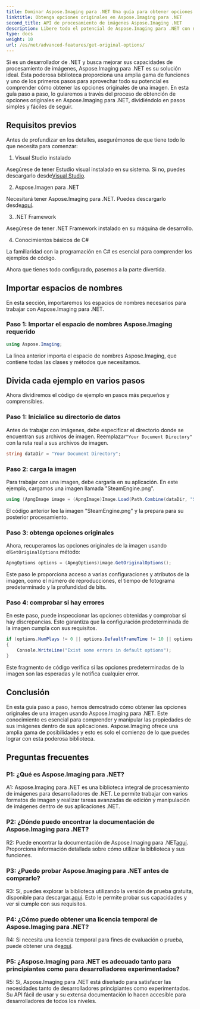 ```yaml
---
title: Dominar Aspose.Imaging para .NET Una guía para obtener opciones de imagen originales
linktitle: Obtenga opciones originales en Aspose.Imaging para .NET
second_title: API de procesamiento de imágenes Aspose.Imaging .NET
description: Libere todo el potencial de Aspose.Imaging para .NET con nuestra guía paso a paso para obtener opciones originales. Aprenda a trabajar con imágenes en sus aplicaciones .NET con facilidad.
type: docs
weight: 10
url: /es/net/advanced-features/get-original-options/
---
```

Si es un desarrollador de .NET y busca mejorar sus capacidades de procesamiento de imágenes, Aspose.Imaging para .NET es su solución ideal. Esta poderosa biblioteca proporciona una amplia gama de funciones y uno de los primeros pasos para aprovechar todo su potencial es comprender cómo obtener las opciones originales de una imagen. En esta guía paso a paso, lo guiaremos a través del proceso de obtención de opciones originales en Aspose.Imaging para .NET, dividiéndolo en pasos simples y fáciles de seguir.

## Requisitos previos

Antes de profundizar en los detalles, asegurémonos de que tiene todo lo que necesita para comenzar:

1. Visual Studio instalado

 Asegúrese de tener Estudio visual instalado en su sistema. Si no, puedes descargarlo desde[Visual Studio](https://visualstudio.microsoft.com/).

2. Aspose.Imagen para .NET

 Necesitará tener Aspose.Imaging para .NET. Puedes descargarlo desde[aquí](https://releases.aspose.com/imaging/net/).

3. .NET Framework

Asegúrese de tener .NET Framework instalado en su máquina de desarrollo.

4. Conocimientos básicos de C#

La familiaridad con la programación en C# es esencial para comprender los ejemplos de código.

Ahora que tienes todo configurado, pasemos a la parte divertida.

## Importar espacios de nombres

En esta sección, importaremos los espacios de nombres necesarios para trabajar con Aspose.Imaging para .NET.

### Paso 1: Importar el espacio de nombres Aspose.Imaging requerido

```csharp
using Aspose.Imaging;
```

La línea anterior importa el espacio de nombres Aspose.Imaging, que contiene todas las clases y métodos que necesitamos.

## Divida cada ejemplo en varios pasos

Ahora dividiremos el código de ejemplo en pasos más pequeños y comprensibles.

### Paso 1: Inicialice su directorio de datos

 Antes de trabajar con imágenes, debe especificar el directorio donde se encuentran sus archivos de imagen. Reemplazar`"Your Document Directory"` con la ruta real a sus archivos de imagen.

```csharp
string dataDir = "Your Document Directory";
```

### Paso 2: carga la imagen

Para trabajar con una imagen, debe cargarla en su aplicación. En este ejemplo, cargamos una imagen llamada "SteamEngine.png".

```csharp
using (ApngImage image = (ApngImage)Image.Load(Path.Combine(dataDir, "SteamEngine.png")))
```

El código anterior lee la imagen "SteamEngine.png" y la prepara para su posterior procesamiento.

### Paso 3: obtenga opciones originales

Ahora, recuperamos las opciones originales de la imagen usando el`GetOriginalOptions` método:

```csharp
ApngOptions options = (ApngOptions)image.GetOriginalOptions();
```

Este paso le proporciona acceso a varias configuraciones y atributos de la imagen, como el número de reproducciones, el tiempo de fotograma predeterminado y la profundidad de bits.

### Paso 4: comprobar si hay errores

En este paso, puede inspeccionar las opciones obtenidas y comprobar si hay discrepancias. Esto garantiza que la configuración predeterminada de la imagen cumpla con sus requisitos.

```csharp
if (options.NumPlays != 0 || options.DefaultFrameTime != 10 || options.BitDepth != 8)
{
    Console.WriteLine("Exist some errors in default options");
}
```

Este fragmento de código verifica si las opciones predeterminadas de la imagen son las esperadas y le notifica cualquier error.

## Conclusión

En esta guía paso a paso, hemos demostrado cómo obtener las opciones originales de una imagen usando Aspose.Imaging para .NET. Este conocimiento es esencial para comprender y manipular las propiedades de sus imágenes dentro de sus aplicaciones. Aspose.Imaging ofrece una amplia gama de posibilidades y esto es solo el comienzo de lo que puedes lograr con esta poderosa biblioteca.

## Preguntas frecuentes

### P1: ¿Qué es Aspose.Imaging para .NET?

A1: Aspose.Imaging para .NET es una biblioteca integral de procesamiento de imágenes para desarrolladores de .NET. Le permite trabajar con varios formatos de imagen y realizar tareas avanzadas de edición y manipulación de imágenes dentro de sus aplicaciones .NET.

### P2: ¿Dónde puedo encontrar la documentación de Aspose.Imaging para .NET?

 R2: Puede encontrar la documentación de Aspose.Imaging para .NET[aquí](https://reference.aspose.com/imaging/net/). Proporciona información detallada sobre cómo utilizar la biblioteca y sus funciones.

### P3: ¿Puedo probar Aspose.Imaging para .NET antes de comprarlo?

 R3: Sí, puedes explorar la biblioteca utilizando la versión de prueba gratuita, disponible para descargar.[aquí](https://releases.aspose.com/). Esto le permite probar sus capacidades y ver si cumple con sus requisitos.

### P4: ¿Cómo puedo obtener una licencia temporal de Aspose.Imaging para .NET?

 R4: Si necesita una licencia temporal para fines de evaluación o prueba, puede obtener una de[aquí](https://purchase.aspose.com/temporary-license/).

### P5: ¿Aspose.Imaging para .NET es adecuado tanto para principiantes como para desarrolladores experimentados?

R5: Sí, Aspose.Imaging para .NET está diseñado para satisfacer las necesidades tanto de desarrolladores principiantes como experimentados. Su API fácil de usar y su extensa documentación lo hacen accesible para desarrolladores de todos los niveles.